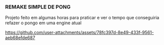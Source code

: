 ### REMAKE SIMPLE DE PONG


Projeto feito em algumas horas para praticar e ver o tempo que conseguiria refazer o pongo em uma engine atual

https://github.com/user-attachments/assets/78fc397d-8e49-433f-9561-aeb68efde687

